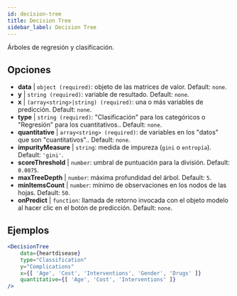 ```yaml
---
id: decision-tree
title: Decision Tree
sidebar_label: Decision Tree
---
```


Árboles de regresión y clasificación.

## Opciones

* __data__ | `object (required)`: objeto de las matrices de valor. Default: `none`.
* __y__ | `string (required)`: variable de resultado. Default: `none`.
* __x__ | `(array<string>|string) (required)`: una o más variables de predicción. Default: `none`.
* __type__ | `string (required)`: "Clasificación" para los categóricos o "Regresión" para los cuantitativos.. Default: `none`.
* __quantitative__ | `array<string> (required)`: de variables en los "datos" que son "cuantitativos".. Default: `none`.
* __impurityMeasure__ | `string`: medida de impureza (`gini` o `entropía`). Default: `'gini'`.
* __scoreThreshold__ | `number`: umbral de puntuación para la división. Default: `0.0075`.
* __maxTreeDepth__ | `number`: máxima profundidad del árbol. Default: `5`.
* __minItemsCount__ | `number`: mínimo de observaciones en los nodos de las hojas. Default: `50`.
* __onPredict__ | `function`: llamada de retorno invocada con el objeto modelo al hacer clic en el botón de predicción. Default: `none`.


## Ejemplos

```jsx live
<DecisionTree 
    data={heartdisease} 
    type="Classification"
    y="Complications"
    x={[ 'Age', 'Cost', 'Interventions', 'Gender', 'Drugs' ]}
    quantitative={[ 'Age', 'Cost', 'Interventions' ]}
/>
```

